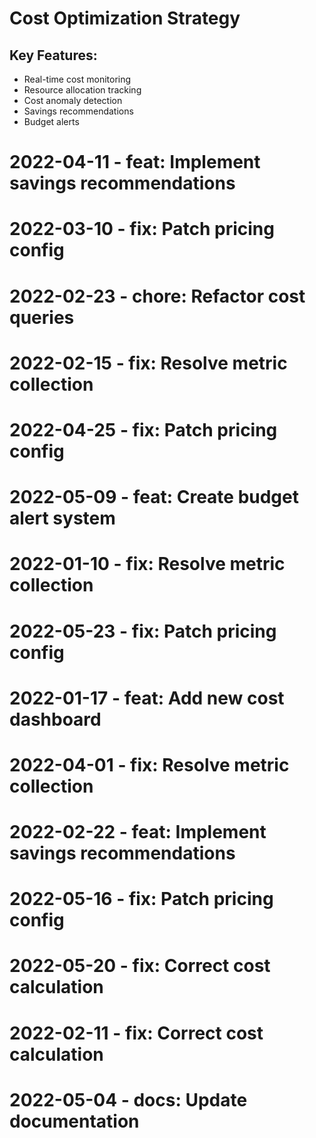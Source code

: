 ﻿# Cost Optimization Strategy

## Key Features:
- Real-time cost monitoring
- Resource allocation tracking
- Cost anomaly detection
- Savings recommendations
- Budget alerts
# 2022-04-11 - feat: Implement savings recommendations
# 2022-03-10 - fix: Patch pricing config
# 2022-02-23 - chore: Refactor cost queries
# 2022-02-15 - fix: Resolve metric collection
# 2022-04-25 - fix: Patch pricing config
# 2022-05-09 - feat: Create budget alert system
# 2022-01-10 - fix: Resolve metric collection
# 2022-05-23 - fix: Patch pricing config
# 2022-01-17 - feat: Add new cost dashboard
# 2022-04-01 - fix: Resolve metric collection
# 2022-02-22 - feat: Implement savings recommendations
# 2022-05-16 - fix: Patch pricing config
# 2022-05-20 - fix: Correct cost calculation
# 2022-02-11 - fix: Correct cost calculation
# 2022-05-04 - docs: Update documentation
